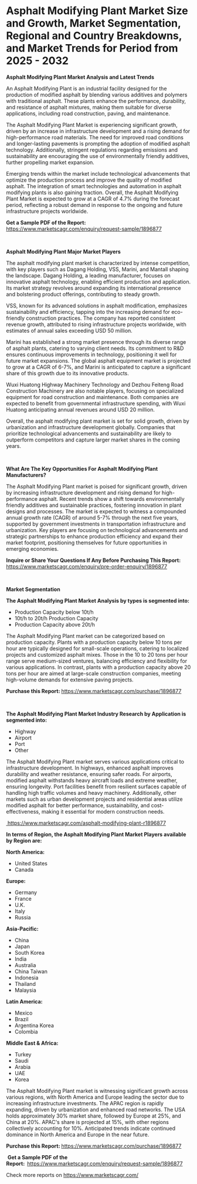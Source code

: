 <p><h1>Asphalt Modifying Plant Market Size and Growth, Market Segmentation, Regional and Country Breakdowns, and Market Trends for Period from 2025 -  2032</h1></p><p><strong>Asphalt Modifying Plant Market Analysis and Latest Trends</strong></p>
<p><p>An Asphalt Modifying Plant is an industrial facility designed for the production of modified asphalt by blending various additives and polymers with traditional asphalt. These plants enhance the performance, durability, and resistance of asphalt mixtures, making them suitable for diverse applications, including road construction, paving, and maintenance. </p><p>The Asphalt Modifying Plant Market is experiencing significant growth, driven by an increase in infrastructure development and a rising demand for high-performance road materials. The need for improved road conditions and longer-lasting pavements is prompting the adoption of modified asphalt technology. Additionally, stringent regulations regarding emissions and sustainability are encouraging the use of environmentally friendly additives, further propelling market expansion.</p><p>Emerging trends within the market include technological advancements that optimize the production process and improve the quality of modified asphalt. The integration of smart technologies and automation in asphalt modifying plants is also gaining traction. Overall, the Asphalt Modifying Plant Market is expected to grow at a CAGR of 4.7% during the forecast period, reflecting a robust demand in response to the ongoing and future infrastructure projects worldwide.</p></p>
<p><strong>Get a Sample PDF of the Report:&nbsp;</strong> <a href="https://www.marketscagr.com/enquiry/request-sample/1896877?utm_campaign=1889&utm_medium=2&utm_source=Github&utm_content=ia&utm_term=01032025&utm_id=asphalt-modifying-plant">https://www.marketscagr.com/enquiry/request-sample/1896877</a></p>
<p>&nbsp;</p>
<p><strong>Asphalt Modifying Plant Major Market Players</strong></p>
<p><p>The asphalt modifying plant market is characterized by intense competition, with key players such as Dagang Holding, VSS, Marini, and Mantall shaping the landscape. Dagang Holding, a leading manufacturer, focuses on innovative asphalt technology, enabling efficient production and application. Its market strategy revolves around expanding its international presence and bolstering product offerings, contributing to steady growth.</p><p>VSS, known for its advanced solutions in asphalt modification, emphasizes sustainability and efficiency, tapping into the increasing demand for eco-friendly construction practices. The company has reported consistent revenue growth, attributed to rising infrastructure projects worldwide, with estimates of annual sales exceeding USD 50 million.</p><p>Marini has established a strong market presence through its diverse range of asphalt plants, catering to varying client needs. Its commitment to R&D ensures continuous improvements in technology, positioning it well for future market expansions. The global asphalt equipment market is projected to grow at a CAGR of 6-7%, and Marini is anticipated to capture a significant share of this growth due to its innovative products.</p><p>Wuxi Huatong Highway Machinery Technology and Dezhou Feiteng Road Construction Machinery are also notable players, focusing on specialized equipment for road construction and maintenance. Both companies are expected to benefit from governmental infrastructure spending, with Wuxi Huatong anticipating annual revenues around USD 20 million.</p><p>Overall, the asphalt modifying plant market is set for solid growth, driven by urbanization and infrastructure development globally. Companies that prioritize technological advancements and sustainability are likely to outperform competitors and capture larger market shares in the coming years.</p></p>
<p>&nbsp;</p>
<p><strong>What Are The Key Opportunities For Asphalt Modifying Plant Manufacturers?</strong></p>
<p><p>The Asphalt Modifying Plant market is poised for significant growth, driven by increasing infrastructure development and rising demand for high-performance asphalt. Recent trends show a shift towards environmentally friendly additives and sustainable practices, fostering innovation in plant designs and processes. The market is expected to witness a compounded annual growth rate (CAGR) of around 5-7% through the next five years, supported by government investments in transportation infrastructure and urbanization. Key players are focusing on technological advancements and strategic partnerships to enhance production efficiency and expand their market footprint, positioning themselves for future opportunities in emerging economies.</p></p>
<p><strong>Inquire or Share Your Questions If Any Before Purchasing This Report:</strong> <a href="https://www.marketscagr.com/enquiry/pre-order-enquiry/1896877?utm_campaign=1889&utm_medium=2&utm_source=Github&utm_content=ia&utm_term=01032025&utm_id=asphalt-modifying-plant">https://www.marketscagr.com/enquiry/pre-order-enquiry/1896877</a></p>
<p>&nbsp;</p>
<p><strong>Market Segmentation</strong></p>
<p><strong>The Asphalt Modifying Plant Market Analysis by types is segmented into:</strong></p>
<p><ul><li>Production Capacity below 10t/h</li><li>10t/h to 20t/h Production Capacity</li><li>Production Capacity above 20t/h</li></ul></p>
<p><p>The Asphalt Modifying Plant market can be categorized based on production capacity. Plants with a production capacity below 10 tons per hour are typically designed for small-scale operations, catering to localized projects and customized asphalt mixes. Those in the 10 to 20 tons per hour range serve medium-sized ventures, balancing efficiency and flexibility for various applications. In contrast, plants with a production capacity above 20 tons per hour are aimed at large-scale construction companies, meeting high-volume demands for extensive paving projects.</p></p>
<p><strong>Purchase this Report:&nbsp;</strong><a href="https://www.marketscagr.com/purchase/1896877?utm_campaign=1889&utm_medium=2&utm_source=Github&utm_content=ia&utm_term=01032025&utm_id=asphalt-modifying-plant">https://www.marketscagr.com/purchase/1896877</a></p>
<p>&nbsp;</p>
<p><strong>The Asphalt Modifying Plant Market Industry Research by Application is segmented into:</strong></p>
<p><ul><li>Highway</li><li>Airport</li><li>Port</li><li>Other</li></ul></p>
<p><p>The Asphalt Modifying Plant market serves various applications critical to infrastructure development. In highways, enhanced asphalt improves durability and weather resistance, ensuring safer roads. For airports, modified asphalt withstands heavy aircraft loads and extreme weather, ensuring longevity. Port facilities benefit from resilient surfaces capable of handling high traffic volumes and heavy machinery. Additionally, other markets such as urban development projects and residential areas utilize modified asphalt for better performance, sustainability, and cost-effectiveness, making it essential for modern construction needs.</p></p>
<p><a href="https://www.marketscagr.com/asphalt-modifying-plant-r1896877?utm_campaign=1889&utm_medium=2&utm_source=Github&utm_content=ia&utm_term=01032025&utm_id=asphalt-modifying-plant">&nbsp;https://www.marketscagr.com/asphalt-modifying-plant-r1896877</a></p>
<p><strong>In terms of Region, the Asphalt Modifying Plant Market Players available by Region are:</strong></p>
<p>
    <p> <strong> North America: </strong>
        <ul>
            <li>United States</li>
            <li>Canada</li>
        </ul>
        </p> 
    <p> <strong> Europe: </strong>
        <ul>
            <li>Germany</li>
            <li>France</li>
            <li>U.K.</li>
            <li>Italy</li>
            <li>Russia</li>
        </ul>
        </p> 
    <p> <strong> Asia-Pacific: </strong>
        <ul>
            <li>China</li>
            <li>Japan</li>
            <li>South Korea</li>
            <li>India</li>
            <li>Australia</li>
            <li>China Taiwan</li>
            <li>Indonesia</li>
            <li>Thailand</li>
            <li>Malaysia</li>
        </ul>
        </p> 
    <p> <strong> Latin America: </strong>
        <ul>
            <li>Mexico</li>
            <li>Brazil</li>
            <li>Argentina Korea</li>
            <li>Colombia</li>
        </ul>
        </p> 
    <p> <strong> Middle East & Africa: </strong>
        <ul>
            <li>Turkey</li>
            <li>Saudi</li>
            <li>Arabia</li>
            <li>UAE</li>
            <li>Korea</li>
        </ul>
    </p>
    </p>
<p><p>The Asphalt Modifying Plant market is witnessing significant growth across various regions, with North America and Europe leading the sector due to increasing infrastructure investments. The APAC region is rapidly expanding, driven by urbanization and enhanced road networks. The USA holds approximately 30% market share, followed by Europe at 25%, and China at 20%. APAC's share is projected at 15%, with other regions collectively accounting for 10%. Anticipated trends indicate continued dominance in North America and Europe in the near future.</p></p>
<p><strong>Purchase this Report: </strong><a href="https://www.marketscagr.com/purchase/1896877?utm_campaign=1889&utm_medium=2&utm_source=Github&utm_content=ia&utm_term=01032025&utm_id=asphalt-modifying-plant">https://www.marketscagr.com/purchase/1896877</a></p>
<p>&nbsp;<strong>Get a Sample PDF of the Report:&nbsp;&nbsp;</strong><a href="https://www.marketscagr.com/enquiry/request-sample/1896877?utm_campaign=1889&utm_medium=2&utm_source=Github&utm_content=ia&utm_term=01032025&utm_id=asphalt-modifying-plant">https://www.marketscagr.com/enquiry/request-sample/1896877</a></p>
<p><strong></strong></p>
<p>Check more reports on <a href="https://www.marketscagr.com/?utm_campaign=1889&utm_medium=2&utm_source=Github&utm_content=ia&utm_term=01032025&utm_id=asphalt-modifying-plant">https://www.marketscagr.com/</a></p>